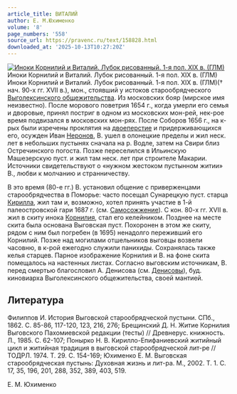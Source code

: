 ```yaml
---
article_title: ВИТАЛИЙ
author: Е. М.Юхименко
volume: '8'
page_numbers: '558'
source_url: https://pravenc.ru/text/158828.html
downloaded_at: '2025-10-13T10:27:20Z'
---
```


[![Иноки Корнилий и Виталий. Лубок рисованный. 1-я пол. XIX в. (ГЛМ)](https://pravenc.ru/data/212/464/1234/i200.jpg "Кликните для увеличения картинки")](https://pravenc.ru/data/212/464/1234/i400.jpg)Иноки Корнилий и Виталий. Лубок рисованный. 1-я пол. XIX в. (ГЛМ)  
Иноки Корнилий и Виталий. Лубок рисованный. 1-я пол. XIX в. (ГЛМ)(† нач. 90-х гг. XVII в.), мон., стоявший у истоков старообрядческого [Выголексинского общежительства](<https://pravenc.ru/text/Выголексинское общежительство.html>). Из московских бояр (мирское имя неизвестно). После морового поветрия 1654 г., когда умерли его семья и дворовые, принял постриг в одном из московских мон-рей, нек-рое время подвизался в московских мон-рях. После Соборов 1656 г., на к-рых были изречены проклятия на [двоеперстие](https://pravenc.ru/text/двоеперстие.html) и придерживающихся его, осужден Иван [Неронов](https://pravenc.ru/text/Неронов.html), В. ушел в олонецкие пределы и жил неск. лет в небольших пустынях сначала на р. Водле, затем на Свири близ Остречинского погоста. Позже переселился в Ильинскую Машезерскую пуст. и жил там неск. лет при строителе Макарии. Источники свидетельствуют о «нужном жестоком пустынном житии» В., любви к молчанию и странничеству.

В это время (80-е гг.) В. установил общение с приверженцами старообрядчества в Поморье: часто посещал Сунарецкую пуст. старца [Кирилла](https://pravenc.ru/text/Кирилл.html), жил там и, возможно, хотел принять участие в 1-й палеостровской гари 1687 г. (см. [Самосожжение](https://pravenc.ru/text/Самосожжение.html)). С кон. 80-х гг. XVII в. жил в скиту инока [Корнилия](https://pravenc.ru/text/Корнилия.html), стал его келейником. Позднее на месте скита была основана Выговская пуст. Похоронен в этом же скиту, рядом с ним был погребен (в 1695) ненадолго переживший его Корнилий. Позже над могилами отшельников выговцы возвели часовню, в к-рой ежегодно служили панихиды. Сохранялась также келья старцев. Парное изображение Корнилия и В. на фоне скита помещалось на настенных листах. Согласно выговским источникам, В. перед смертью благословил А. Денисова (см. [Денисовы](https://pravenc.ru/text/Денисовы.html)), буд. киновиарха Выголексинского общежительства, своей мантией.

## Литература

Филиппов И. История Выговской старообрядческой пустыни. СПб., 1862. С. 85-86, 117-120, 123, 216, 276; Брещинский Д. Н. Житие Корнилия Выговского Пахомиевской редакции (тесты) // Древнерус. книжность. Л., 1985. С. 62-107; Понырко Н. В. Кирилло-Епифаниевский житийный цикл и житийная традиция в выговской старообрядческой лит-ре // ТОДРЛ. 1974. Т. 29. С. 154-169; Юхименко Е. М. Выговская старообрядческая пустынь: Духовная жизнь и лит-ра. М., 2002. Т. 1. С. 17, 35, 196, 201, 288, 352, 389, 403, 519.

Е. М.  Юхименко
